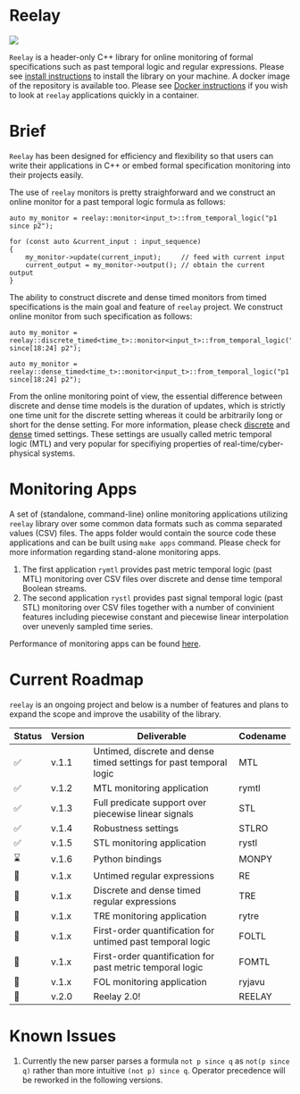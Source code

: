 # Reelay
![](https://github.com/doganulus/reelay/workflows/library/badge.svg)

`Reelay` is a header-only C++ library for online monitoring of formal specifications such as past temporal logic and regular expressions. Please see [install instructions](https://github.com/doganulus/reelay/blob/master/INSTALL.md) to install the library on your machine. A docker image of the repository is available too. Please see [Docker instructions](https://github.com/doganulus/reelay/blob/master/docs/docker.md) if you wish to look at `reelay` applications quickly in a container.

# Brief
`Reelay` has been designed for efficiency and flexibility so that users can write their applications in C++ or embed formal specification monitoring into their projects easily. 

The use of `reelay` monitors is pretty straighforward and we construct an online monitor for a past temporal logic formula as follows: 

	auto my_monitor = reelay::monitor<input_t>::from_temporal_logic("p1 since p2");

	for (const auto &current_input : input_sequence)
	{
		my_monitor->update(current_input);     // feed with current input
		current_output = my_monitor->output(); // obtain the current output
	}

The ability to construct discrete and dense timed monitors from timed specifications is the main goal and feature of `reelay` project. We construct online monitor from such specification as follows:
     
    auto my_monitor = reelay::discrete_timed<time_t>::monitor<input_t>::from_temporal_logic("p1 since[18:24] p2");

    auto my_monitor = reelay::dense_timed<time_t>::monitor<input_t>::from_temporal_logic("p1 since[18:24] p2");

From the online monitoring point of view, the essential difference between discrete and dense time models is the duration of updates, which is strictly one time unit for the discrete setting whereas it could be arbitrarily long or short for the dense setting. For more information, please check [discrete]() and [dense]() timed settings. These settings are usually called metric temporal logic (MTL) and very popular for specifiying properties of real-time/cyber-physical systems.

# Monitoring Apps

A set of (standalone, command-line) online monitoring applications utilizing `reelay` library over some common data formats such as comma separated values (CSV) files. The apps folder would contain the source code these applications and can be built using `make apps` command. Please check for more information regarding stand-alone monitoring apps.

1. The first application `rymtl` provides past metric temporal logic (past MTL) monitoring over CSV files over discrete and dense time temporal Boolean streams.
2. The second application `rystl` provides past signal temporal logic (past STL) monitoring over CSV files together with a number of convinient features including piecewise constant and piecewise linear interpolation over unevenly sampled time series.

Performance of monitoring apps can be found [here](https://github.com/doganulus/reelay/blob/master/docs/performance.md).

# Current Roadmap

`reelay` is an ongoing project and below is a number of features and plans to expand the scope and improve the usability of the library.

| Status | Version | Deliverable | Codename |
|-|---------|-------------|----------|
|✅| v.1.1 | Untimed, discrete and dense timed settings for past temporal logic | MTL
|✅| v.1.2 | MTL monitoring application | rymtl
|✅| v.1.3 | Full predicate support over piecewise linear signals | STL
|✅| v.1.4 | Robustness settings | STLRO
|✅| v.1.5 | STL monitoring application | rystl
|⌛| v.1.6 | Python bindings | MONPY
|🤞| v.1.x | Untimed regular expressions | RE
|🤞| v.1.x | Discrete and dense timed regular expressions | TRE
|🤞| v.1.x | TRE monitoring application | rytre
|🤞| v.1.x | First-order quantification for untimed past temporal logic | FOLTL
|🤞| v.1.x | First-order quantification for past metric temporal logic | FOMTL
|🤞| v.1.x | FOL monitoring application | ryjavu |
|🤞| v.2.0 | Reelay 2.0! | REELAY

# Known Issues

1. Currently the new parser parses a formula `not p since q` as `not(p since q)` rather than more intuitive `(not p) since q`. Operator precedence will be reworked in the following versions. 